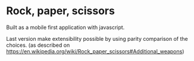 # Rock, paper, scissors

Built as a mobile first application with javascript.

Last version make extensibility possible by using parity comparison of the choices.
(as described on https://en.wikipedia.org/wiki/Rock_paper_scissors#Additional_weapons)
